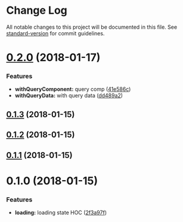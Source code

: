 # Change Log

All notable changes to this project will be documented in this file. See [standard-version](https://github.com/conventional-changelog/standard-version) for commit guidelines.

<a name="0.2.0"></a>
# [0.2.0](https://github.com/abhiaiyer91/recompose-apollo/compare/v0.1.3...v0.2.0) (2018-01-17)


### Features

* **withQueryComponent:** query comp ([41e586c](https://github.com/abhiaiyer91/recompose-apollo/commit/41e586c))
* **withQueryData:** with query data ([dd489a2](https://github.com/abhiaiyer91/recompose-apollo/commit/dd489a2))



<a name="0.1.3"></a>
## [0.1.3](https://github.com/abhiaiyer91/recompose-apollo/compare/v0.1.2...v0.1.3) (2018-01-15)



<a name="0.1.2"></a>
## [0.1.2](https://github.com/abhiaiyer91/recompose-apollo/compare/v0.1.1...v0.1.2) (2018-01-15)



<a name="0.1.1"></a>
## [0.1.1](https://github.com/abhiaiyer91/recompose-apollo/compare/v0.1.0...v0.1.1) (2018-01-15)



<a name="0.1.0"></a>
# 0.1.0 (2018-01-15)


### Features

* **loading:** loading state HOC ([2f3a97f](https://github.com/abhiaiyer91/recompose-apollo/commit/2f3a97f))
